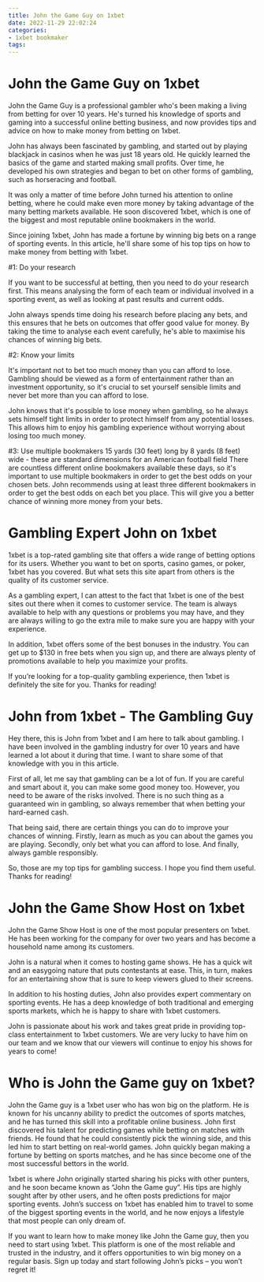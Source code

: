 ```yaml
---
title: John the Game Guy on 1xbet
date: 2022-11-29 22:02:24
categories:
- 1xbet bookmaker
tags:
---
```



#  John the Game Guy on 1xbet

John the Game Guy is a professional gambler who's been making a living from betting for over 10 years. He's turned his knowledge of sports and gaming into a successful online betting business, and now provides tips and advice on how to make money from betting on 1xbet.

John has always been fascinated by gambling, and started out by playing blackjack in casinos when he was just 18 years old. He quickly learned the basics of the game and started making small profits. Over time, he developed his own strategies and began to bet on other forms of gambling, such as horseracing and football.

It was only a matter of time before John turned his attention to online betting, where he could make even more money by taking advantage of the many betting markets available. He soon discovered 1xbet, which is one of the biggest and most reputable online bookmakers in the world.

Since joining 1xbet, John has made a fortune by winning big bets on a range of sporting events. In this article, he'll share some of his top tips on how to make money from betting with 1xbet.

#1: Do your research

If you want to be successful at betting, then you need to do your research first. This means analysing the form of each team or individual involved in a sporting event, as well as looking at past results and current odds.

John always spends time doing his research before placing any bets, and this ensures that he bets on outcomes that offer good value for money. By taking the time to analyse each event carefully, he's able to maximise his chances of winning big bets.

#2: Know your limits

It's important not to bet too much money than you can afford to lose. Gambling should be viewed as a form of entertainment rather than an investment opportunity, so it's crucial to set yourself sensible limits and never bet more than you can afford to lose.

John knows that it's possible to lose money when gambling, so he always sets himself tight limits in order to protect himself from any potential losses. This allows him to enjoy his gambling experience without worrying about losing too much money.

#3: Use multiple bookmakers
15 yards (30 feet) long by 8 yards (8 feet) wide - these are standard dimensions for an American football field There are countless different online bookmakers available these days, so it's important to use multiple bookmakers in order to get the best odds on your chosen bets. John recommends using at least three different bookmakers in order to get the best odds on each bet you place. This will give you a better chance of winning more money from your bets.

#  Gambling Expert John on 1xbet

1xbet is a top-rated gambling site that offers a wide range of betting options for its users. Whether you want to bet on sports, casino games, or poker, 1xbet has you covered. But what sets this site apart from others is the quality of its customer service.

As a gambling expert, I can attest to the fact that 1xbet is one of the best sites out there when it comes to customer service. The team is always available to help with any questions or problems you may have, and they are always willing to go the extra mile to make sure you are happy with your experience.

In addition, 1xbet offers some of the best bonuses in the industry. You can get up to $130 in free bets when you sign up, and there are always plenty of promotions available to help you maximize your profits.

If you’re looking for a top-quality gambling experience, then 1xbet is definitely the site for you. Thanks for reading!

#  John from 1xbet - The Gambling Guy

Hey there, this is John from 1xbet and I am here to talk about gambling. I have been involved in the gambling industry for over 10 years and have learned a lot about it during that time. I want to share some of that knowledge with you in this article.

First of all, let me say that gambling can be a lot of fun. If you are careful and smart about it, you can make some good money too. However, you need to be aware of the risks involved. There is no such thing as a guaranteed win in gambling, so always remember that when betting your hard-earned cash.

That being said, there are certain things you can do to improve your chances of winning. Firstly, learn as much as you can about the games you are playing. Secondly, only bet what you can afford to lose. And finally, always gamble responsibly.

So, those are my top tips for gambling success. I hope you find them useful. Thanks for reading!

#  John the Game Show Host on 1xbet

John the Game Show Host is one of the most popular presenters on 1xbet. He has been working for the company for over two years and has become a household name among its customers.

John is a natural when it comes to hosting game shows. He has a quick wit and an easygoing nature that puts contestants at ease. This, in turn, makes for an entertaining show that is sure to keep viewers glued to their screens.

In addition to his hosting duties, John also provides expert commentary on sporting events. He has a deep knowledge of both traditional and emerging sports markets, which he is happy to share with 1xbet customers.

John is passionate about his work and takes great pride in providing top-class entertainment to 1xbet customers. We are very lucky to have him on our team and we know that our viewers will continue to enjoy his shows for years to come!

#  Who is John the Game guy on 1xbet?

John the Game guy is a 1xbet user who has won big on the platform. He is known for his uncanny ability to predict the outcomes of sports matches, and he has turned this skill into a profitable online business. John first discovered his talent for predicting games while betting on matches with friends. He found that he could consistently pick the winning side, and this led him to start betting on real-world games. John quickly began making a fortune by betting on sports matches, and he has since become one of the most successful bettors in the world.

1xbet is where John originally started sharing his picks with other punters, and he soon became known as “John the Game guy”. His tips are highly sought after by other users, and he often posts predictions for major sporting events. John’s success on 1xbet has enabled him to travel to some of the biggest sporting events in the world, and he now enjoys a lifestyle that most people can only dream of.

If you want to learn how to make money like John the Game guy, then you need to start using 1xbet. This platform is one of the most reliable and trusted in the industry, and it offers opportunities to win big money on a regular basis. Sign up today and start following John’s picks – you won’t regret it!